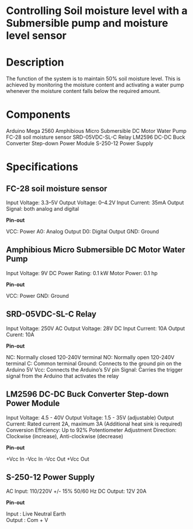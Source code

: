 # Controlling Soil moisture level with a Submersible pump and moisture level sensor

# Description
The function of the system is to maintain 50% soil moisture level. This is achieved by monitoring the moisture content and activating a water pump whenever the moisture content falls below the required amount.

# Components
Arduino Mega 2560
Amphibious Micro Submersible DC Motor Water Pump
FC-28 soil moisture sensor
SRD-05VDC-SL-C Relay
LM2596 DC-DC Buck Converter Step-down Power Module
S-250-12 Power Supply

# Specifications
## FC-28 soil moisture sensor

Input Voltage: 3.3–5V
Output Voltage: 0–4.2V
Input Current: 35mA
Output Signal: both analog and digital

**Pin-out**

VCC: Power
A0: Analog Output
D0: Digital Output
GND: Ground


## Amphibious Micro Submersible DC Motor Water Pump

Input Voltage: 9V DC
Power Rating: 0.1 kW
Motor Power: 0.1 hp

**Pin-out**

VCC: Power
GND: Ground


## SRD-05VDC-SL-C Relay

Input Voltage: 250V AC
Output Voltage: 28V DC
Input Current: 10A
Output Curent: 10A


**Pin-out**

NC: Normally closed 120-240V terminal
NO: Normally open 120-240V terminal
C: Common terminal
Ground: Connects to the ground pin on the Arduino
5V Vcc: Connects the Arduino’s 5V pin
Signal: Carries the trigger signal from the Arduino that activates the relay


## LM2596 DC-DC Buck Converter Step-down Power Module

Input Voltage: 4.5 - 40V
Output Voltage: 1.5 - 35V (adjustable)
Output Current: Rated current 2A, maximum 3A (Additional heat sink is required)
Conversion Efficiency: Up to 92%
Potentiometer Adjustment Direction: Clockwise (increase), Anti-clockwise (decrease)


**Pin-out**

+Vcc In
-Vcc In
-Vcc Out
+Vcc Out


## S-250-12 Power Supply

AC Input: 110/220V +/- 15%  50/60 Hz
DC Output: 12V 20A

**Pin-out**

Input : Live 
        Neutral
        Earth   
Output : Com
         + V


